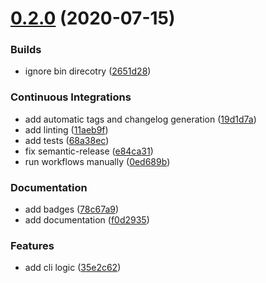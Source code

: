 # [0.2.0](https://github.com/czerasz/go-blockinfile/compare/v0.1.0...v0.2.0) (2020-07-15)


### Builds

* ignore bin direcotry ([2651d28](https://github.com/czerasz/go-blockinfile/commit/2651d28e9949c2baae093bf0b738660b39c1bc28))


### Continuous Integrations

* add automatic tags and changelog generation ([19d1d7a](https://github.com/czerasz/go-blockinfile/commit/19d1d7a7a95e92a226b285aee266db419b35f224))
* add linting ([11aeb9f](https://github.com/czerasz/go-blockinfile/commit/11aeb9ff0e3a61cbf50d25f9525a2111d4ea0120))
* add tests ([68a38ec](https://github.com/czerasz/go-blockinfile/commit/68a38ec501d10b71f6293268991a300c53875954))
* fix semantic-release ([e84ca31](https://github.com/czerasz/go-blockinfile/commit/e84ca318ac7bc59aa91e29d2c63f57dedfd66a6d))
* run workflows manually ([0ed689b](https://github.com/czerasz/go-blockinfile/commit/0ed689b68f15ee3f03141a7d8403bc62a3aaa86c))


### Documentation

* add badges ([78c67a9](https://github.com/czerasz/go-blockinfile/commit/78c67a97611b12933fecc9c2d22731d043d35209))
* add documentation ([f0d2935](https://github.com/czerasz/go-blockinfile/commit/f0d2935fc3e6ea81267e1bebcadbb041b3783c8c))


### Features

* add cli logic ([35e2c62](https://github.com/czerasz/go-blockinfile/commit/35e2c62942d5615d81a6ed60dfae320a881ad189))
